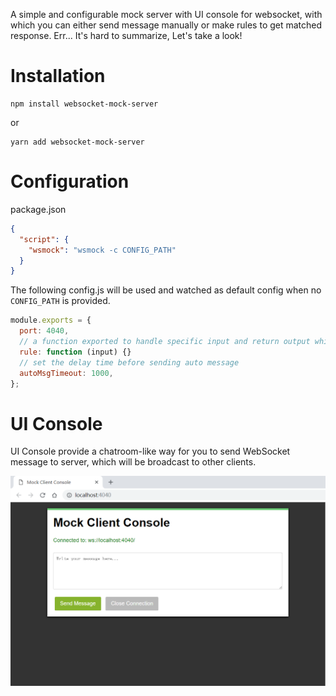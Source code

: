 A simple and configurable mock server with UI console for websocket, with which you can either send message manually or make rules to get matched response. Err... It's hard to summarize, Let's take a look!

# Installation

```
npm install websocket-mock-server
```

or

```
yarn add websocket-mock-server
```

# Configuration

package.json
```json
{
  "script": {
    "wsmock": "wsmock -c CONFIG_PATH"
  }
}
```

The following config.js will be used and watched as default config when no `CONFIG_PATH` is provided.
```javascript
module.exports = {
  port: 4040,
  // a function exported to handle specific input and return output which will be sending later.
  rule: function (input) {}
  // set the delay time before sending auto message 
  autoMsgTimeout: 1000,
};
```

# UI Console

UI Console provide a chatroom-like way for you to send WebSocket message to server, which will be broadcast to other clients.

![preview](./public/img/preview.png)